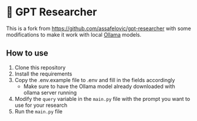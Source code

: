# 🔎 GPT Researcher
This is a fork from https://github.com/assafelovic/gpt-researcher with some modifications to make it work with
local [Ollama](https://ollama.com/library) models.

## How to use

1. Clone this repository
2. Install the requirements
3. Copy the .env.example file to .env and fill in the fields accordingly
   - Make sure to have the Ollama model already downloaded with ollama server running
4. Modify the `query` variable in the `main.py` file with the prompt you want to use for your research
5. Run the `main.py` file